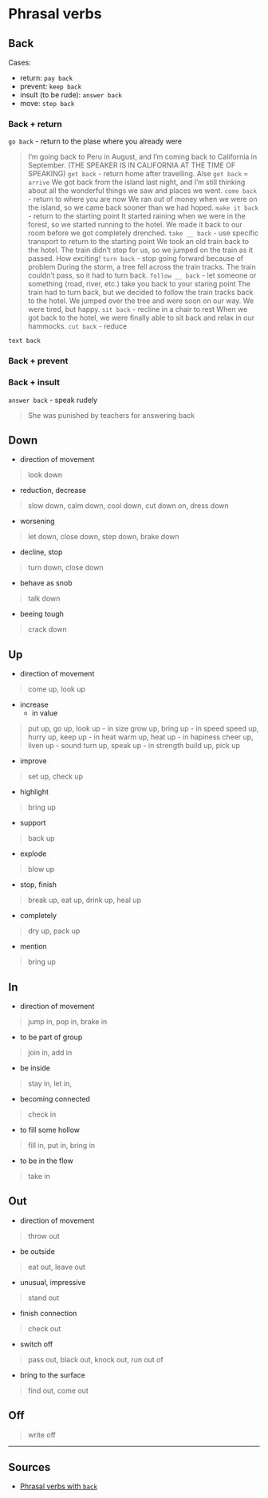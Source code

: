 # Phrasal verbs

## Back
Cases:
- return: `pay back`
- prevent: `keep back`
- insult (to be rude): `answer back`
- move: `step back`

### Back + return
`go back` - return to the plase where you already were
> I’m going back to Peru in August, and I’m coming back to California in September. (THE SPEAKER IS IN CALIFORNIA AT THE TIME OF SPEAKING)
`get back` - return home after travelling. Alse `get back` = `arrive`
> We got back from the island last night, and I’m still thinking about all the wonderful things we saw and places we went.
`come back` - return to where you are now
> We ran out of money when we were on the island, so we came back sooner than we had hoped.
`make it back` - return to the starting point
> It started raining when we were in the forest, so we started running to the hotel. We made it back to our room before we got completely drenched.
`take __ back` - use specific transport to return to the starting point
> We took an old train back to the hotel. The train didn’t stop for us, so we jumped on the train as it passed. How exciting!
`turn back` - stop going forward because of problem
> During the storm, a tree fell across the train tracks. The train couldn’t pass, so it had to turn back.
`follow __ back` - let someone or something (road, river, etc.) take you back to your staring point
> The train had to turn back, but we decided to follow the train tracks back to the hotel. We jumped over the tree and were soon on our way. We were tired, but happy.
`sit back` - recline in a chair to rest
> When we got back to the hotel, we were finally able to sit back and relax in our hammocks.
`cut back` - reduce
> 
`text back`

### Back + prevent


### Back + insult
`answer back` - speak rudely
> She was punished by teachers for answering back


## Down
- direction of movement
> look down
- reduction, decrease
> slow down, calm down, cool down, cut down on, dress down
- worsening
> let down, close down, step down, brake down
- decline, stop
> turn down, close down
- behave as snob
> talk down
- beeing tough
> crack down

## Up
- direction of movement
> come up, look up
- increase
    - in value
> put up, go up, look up
    - in size
> grow up, bring up
    - in speed
> speed up, hurry up, keep up
    - in heat
> warm up, heat up
    - in hapiness
> cheer up, liven up
    - sound
> turn up, speak up
    - in strength
> build up, pick up
- improve
> set up, check up
- highlight
> bring up
- support
> back up
- explode
> blow up
- stop, finish
> break up, eat up, drink up, heal up
- completely
> dry up, pack up
- mention
> bring up


## In
- direction of movement
> jump in, pop in, brake in
- to be part of group
> join in, add in
- be inside
> stay in, let in, 
- becoming connected
> check in
- to fill some hollow
> fill in, put in, bring in
- to be in the flow
> take in

## Out
- direction of movement
> throw out
- be outside
> eat out, leave out
- unusual, impressive
> stand out
- finish connection
> check out
- switch off
> pass out, black out, knock out, run out of
- bring to the surface
> find out, come out


## Off
> write off

---
## Sources
- [Phrasal verbs with `back`](https://talkintownenglish.com/2020/07/29/8-phrases-with-back-and-how-to-use-them/)